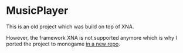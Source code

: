 # MusicPlayer

This is an old project which was build on top of XNA. 

However, the framework XNA is not supported anymore which is why I ported the project to monogame [in a new repo](https://github.com/jnccd/music-player-dxmg-port).



